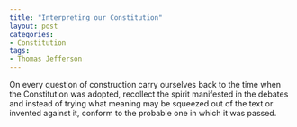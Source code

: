 ```yaml
---
title: "Interpreting our Constitution"
layout: post
categories:
- Constitution
tags:
- Thomas Jefferson
---
```


On every question of construction carry ourselves back to the time when the Constitution was adopted, recollect the spirit manifested in the debates and instead of trying what meaning may be squeezed out of the text or invented against it, conform to the probable one in which it was passed.